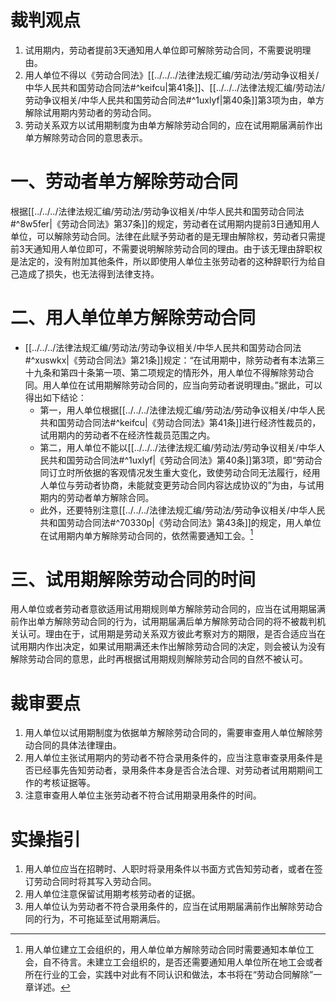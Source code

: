 # 裁判观点
1. 试用期内，劳动者提前3天通知用人单位即可解除劳动合同，不需要说明理由。
2. 用人单位不得以《劳动合同法》[[../../../法律法规汇编/劳动法/劳动争议相关/中华人民共和国劳动合同法#^keifcu|第41条]]、[[../../../法律法规汇编/劳动法/劳动争议相关/中华人民共和国劳动合同法#^1uxlyf|第40条]]第3项为由，单方解除试用期内劳动者的劳动合同。
3. 劳动关系双方以试用期制度为由单方解除劳动合同的，应在试用期届满前作出单方解除劳动合同的意思表示。
# 一、劳动者单方解除劳动合同
根据[[../../../法律法规汇编/劳动法/劳动争议相关/中华人民共和国劳动合同法#^8w5fer|《劳动合同法》第37条]]的规定，劳动者在试用期内提前3日通知用人单位，可以解除劳动合同。法律在此赋予劳动者的是无理由解除权，劳动者只需提前3天通知用人单位即可，不需要说明解除劳动合同的理由。由于该无理由辞职权是法定的，没有附加其他条件，所以即使用人单位主张劳动者的这种辞职行为给自己造成了损失，也无法得到法律支持。
# 二、用人单位单方解除劳动合同
- [[../../../法律法规汇编/劳动法/劳动争议相关/中华人民共和国劳动合同法#^xuswkx|《劳动合同法》第21条]]规定：“在试用期中，除劳动者有本法第三十九条和第四十条第一项、第二项规定的情形外，用人单位不得解除劳动合同。用人单位在试用期解除劳动合同的，应当向劳动者说明理由。”据此，可以得出如下结论：
	- 第一，用人单位根据[[../../../法律法规汇编/劳动法/劳动争议相关/中华人民共和国劳动合同法#^keifcu|《劳动合同法》第41条]]进行经济性裁员的，试用期内的劳动者不在经济性裁员范围之内。
	- 第二，用人单位不能以[[../../../法律法规汇编/劳动法/劳动争议相关/中华人民共和国劳动合同法#^1uxlyf|《劳动合同法》第40条]]第3项，即“劳动合同订立时所依据的客观情况发生重大变化，致使劳动合同无法履行，经用人单位与劳动者协商，未能就变更劳动合同内容达成协议的”为由，与试用期内的劳动者单方解除合同。
	- 此外，还要特别注意[[../../../法律法规汇编/劳动法/劳动争议相关/中华人民共和国劳动合同法#^70330p|《劳动合同法》第43条]]的规定，用人单位在试用期内单方解除劳动合同的，依然需要通知工会。[^1]

[^1]:用人单位建立工会组织的，用人单位单方解除劳动合同时需要通知本单位工会，自不待言。未建立工会组织的，是否还需要通知用人单位所在地工会或者所在行业的工会，实践中对此有不同认识和做法，本书将在“劳动合同解除”一章详述。
# 三、试用期解除劳动合同的时间
用人单位或者劳动者意欲适用试用期规则单方解除劳动合同的，应当在试用期届满前作出单方解除劳动合同的行为，试用期届满后单方解除劳动合同的将不被裁判机关认可。理由在于，试用期是劳动关系双方彼此考察对方的期限，是否合适应当在试用期内作出决定，如果试用期满还未作出解除劳动合同的决定，则会被认为没有解除劳动合同的意思，此时再根据试用期规则解除劳动合同的自然不被认可。
# 裁审要点
1. 用人单位以试用期制度为依据单方解除劳动合同的，需要审查用人单位解除劳动合同的具体法律理由。
2. 用人单位主张试用期内的劳动者不符合录用条件的，应当注意审查录用条件是否已经事先告知劳动者，录用条件本身是否合法合理、对劳动者试用期期间工作的考核证据等。
3. 注意审查用人单位主张劳动者不符合试用期录用条件的时间。
# 实操指引
1. 用人单位应当在招聘时、人职时将录用条件以书面方式告知劳动者，或者在签订劳动合同时将其写入劳动合同。
2. 用人单位注意保留试用期考核劳动者的证据。
3. 用人单位认为劳动者不符合录用条件的，应当在试用期届满前作出解除劳动合同的行为，不可拖延至试用期满后。